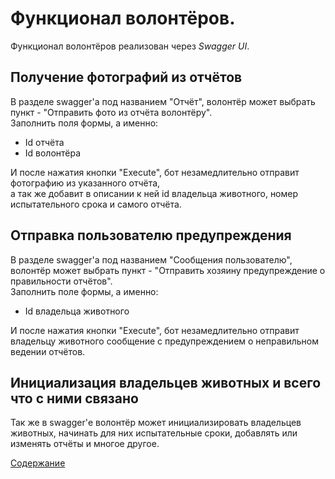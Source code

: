 # Функционал волонтёров.

Функционал волонтёров реализован через _Swagger UI_.

## Получение фотографий из отчётов

В разделе swagger'a под названием "Отчёт", волонтёр может выбрать пункт - "Отправить фото из отчёта волонтёру".<br>
Заполнить поля формы, а именно:

* Id отчёта
* Id волонтёра

И после нажатия кнопки "Execute", бот незамедлительно отправит фотографию из указанного отчёта,<br>
а так же добавит в описании к ней id владельца животного, номер испытательного срока и самого отчёта.

## Отправка пользователю предупреждения

В разделе swagger'a под названием "Сообщения пользователю", волонтёр может выбрать пункт - "Отправить хозяину
предупреждение о правильности отчётов".<br>
Заполнить поле формы, а именно:

* Id владельца животного

И после нажатия кнопки "Execute", бот незамедлительно отправит владельцу животного сообщение с предупреждением о
неправильном ведении отчётов.<br>

## Инициализация владельцев животных и всего что с ними связано

Так же в swagger'е волонтёр может инициализировать владельцев животных, начинать для них испытательные сроки, добавлять
или изменять отчёты и многое другое.

[Содержание](Содержание.md)